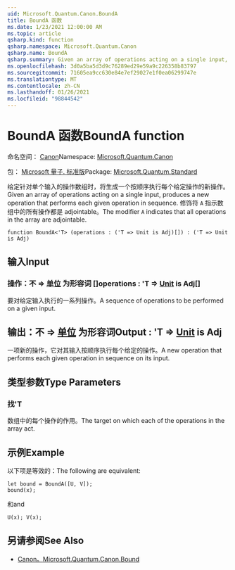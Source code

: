 ```yaml
---
uid: Microsoft.Quantum.Canon.BoundA
title: BoundA 函数
ms.date: 1/23/2021 12:00:00 AM
ms.topic: article
qsharp.kind: function
qsharp.namespace: Microsoft.Quantum.Canon
qsharp.name: BoundA
qsharp.summary: Given an array of operations acting on a single input, produces a new operation that performs each given operation in sequence. The modifier `A` indicates that all operations in the array are adjointable.
ms.openlocfilehash: 3d0a5ba5d3d9c76289ed29e59a9c226358b83797
ms.sourcegitcommit: 71605ea9cc630e84e7ef29027e1f0ea06299747e
ms.translationtype: MT
ms.contentlocale: zh-CN
ms.lasthandoff: 01/26/2021
ms.locfileid: "98844542"
---
```

# <a name="bounda-function"></a><span data-ttu-id="b91fb-102">BoundA 函数</span><span class="sxs-lookup"><span data-stu-id="b91fb-102">BoundA function</span></span>

<span data-ttu-id="b91fb-103">命名空间： [Canon](xref:Microsoft.Quantum.Canon)</span><span class="sxs-lookup"><span data-stu-id="b91fb-103">Namespace: [Microsoft.Quantum.Canon](xref:Microsoft.Quantum.Canon)</span></span>

<span data-ttu-id="b91fb-104">包： [Microsoft 量子. 标准版](https://nuget.org/packages/Microsoft.Quantum.Standard)</span><span class="sxs-lookup"><span data-stu-id="b91fb-104">Package: [Microsoft.Quantum.Standard](https://nuget.org/packages/Microsoft.Quantum.Standard)</span></span>


<span data-ttu-id="b91fb-105">给定针对单个输入的操作数组时，将生成一个按顺序执行每个给定操作的新操作。</span><span class="sxs-lookup"><span data-stu-id="b91fb-105">Given an array of operations acting on a single input, produces a new operation that performs each given operation in sequence.</span></span>
<span data-ttu-id="b91fb-106">修饰符 `A` 指示数组中的所有操作都是 adjointable。</span><span class="sxs-lookup"><span data-stu-id="b91fb-106">The modifier `A` indicates that all operations in the array are adjointable.</span></span>

```qsharp
function BoundA<'T> (operations : ('T => Unit is Adj)[]) : ('T => Unit is Adj)
```


## <a name="input"></a><span data-ttu-id="b91fb-107">输入</span><span class="sxs-lookup"><span data-stu-id="b91fb-107">Input</span></span>

### <a name="operations--t--unit--is-adj"></a><span data-ttu-id="b91fb-108">操作：不 => [单位](xref:microsoft.quantum.lang-ref.unit)  为形容词 []</span><span class="sxs-lookup"><span data-stu-id="b91fb-108">operations : 'T => [Unit](xref:microsoft.quantum.lang-ref.unit)  is Adj[]</span></span>

<span data-ttu-id="b91fb-109">要对给定输入执行的一系列操作。</span><span class="sxs-lookup"><span data-stu-id="b91fb-109">A sequence of operations to be performed on a given input.</span></span>



## <a name="output--t--unit--is-adj"></a><span data-ttu-id="b91fb-110">输出：不 => [单位](xref:microsoft.quantum.lang-ref.unit)  为形容词</span><span class="sxs-lookup"><span data-stu-id="b91fb-110">Output : 'T => [Unit](xref:microsoft.quantum.lang-ref.unit)  is Adj</span></span>

<span data-ttu-id="b91fb-111">一项新的操作，它对其输入按顺序执行每个给定的操作。</span><span class="sxs-lookup"><span data-stu-id="b91fb-111">A new operation that performs each given operation in sequence on its input.</span></span>

## <a name="type-parameters"></a><span data-ttu-id="b91fb-112">类型参数</span><span class="sxs-lookup"><span data-stu-id="b91fb-112">Type Parameters</span></span>

### <a name="t"></a><span data-ttu-id="b91fb-113">找</span><span class="sxs-lookup"><span data-stu-id="b91fb-113">'T</span></span>

<span data-ttu-id="b91fb-114">数组中的每个操作的作用。</span><span class="sxs-lookup"><span data-stu-id="b91fb-114">The target on which each of the operations in the array act.</span></span>

## <a name="example"></a><span data-ttu-id="b91fb-115">示例</span><span class="sxs-lookup"><span data-stu-id="b91fb-115">Example</span></span>

<span data-ttu-id="b91fb-116">以下项是等效的：</span><span class="sxs-lookup"><span data-stu-id="b91fb-116">The following are equivalent:</span></span>

```qsharp
let bound = BoundA([U, V]);
bound(x);
```

<span data-ttu-id="b91fb-117">和</span><span class="sxs-lookup"><span data-stu-id="b91fb-117">and</span></span>

```qsharp
U(x); V(x);
```

## <a name="see-also"></a><span data-ttu-id="b91fb-118">另请参阅</span><span class="sxs-lookup"><span data-stu-id="b91fb-118">See Also</span></span>

- [<span data-ttu-id="b91fb-119">Canon。</span><span class="sxs-lookup"><span data-stu-id="b91fb-119">Microsoft.Quantum.Canon.Bound</span></span>](xref:Microsoft.Quantum.Canon.Bound)